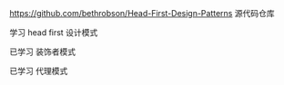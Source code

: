 https://github.com/bethrobson/Head-First-Design-Patterns 源代码仓库

学习 head first 设计模式

已学习 装饰者模式 

已学习 代理模式 

